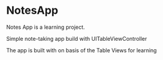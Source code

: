 # NotesApp
Notes App is a learning project.

Simple note-taking app build with UITableViewController

The app is built with on basis of the Table Views for learning
